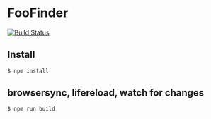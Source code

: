 # FooFinder
[![Build Status](https://api.shippable.com/projects/553490fdedd7f2c052c8a5e3/badge?branchName=master)](https://app.shippable.com/projects/553490fdedd7f2c052c8a5e3/builds/latest)

## Install
```bash
$ npm install
```

## browsersync, lifereload, watch for changes
```bash
$ npm run build
```

